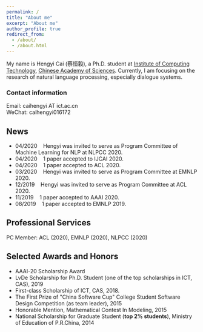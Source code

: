 ```yaml
---
permalink: /
title: "About me"
excerpt: "About me"
author_profile: true
redirect_from: 
  - /about/
  - /about.html
---
```


My name is Hengyi Cai (蔡恒毅), a Ph.D. student at [Institute of Computing Technology](http://www.ict.ac.cn), [Chinese Academy of Sciences](https://www.ucas.ac.cn). Currently, I am focusing on the research of natural language processing, especially dialogue systems.

### Contact information

Email: caihengyi AT ict.ac.cn     
WeChat: caihengyi016172

## News

- 04/2020 &nbsp;&nbsp; Hengyi was invited to serve as Program Committee of Machine Learning for NLP at NLPCC 2020.
- 04/2020 &nbsp;&nbsp; 1 paper accepted to IJCAI 2020.
- 04/2020 &nbsp;&nbsp; 1 paper accepted to ACL 2020.
- 03/2020 &nbsp;&nbsp; Hengyi was invited to serve as Program Committee at EMNLP 2020.  
- 12/2019 &nbsp;&nbsp; Hengyi was invited to serve as Program Committee at ACL 2020.  
- 11/2019 &nbsp;&nbsp; 1 paper accepted to AAAI 2020.  
- 08/2019 &nbsp;&nbsp; 1 paper accepted to EMNLP 2019.  

## Professional Services
PC Member: ACL (2020), EMNLP (2020), NLPCC (2020)

## Selected Awards and Honors
- AAAI-20 Scholarship Award
- LvDe Scholarship for Ph.D. Student (one of the top scholarships in ICT, CAS), 2019
- First-class Scholarship of ICT, CAS, 2018.
- The First Prize of "China Software Cup" College Student Software Design Competition (as team leader), 2015
- Honorable Mention, Mathematical Contest In Modeling, 2015
- National Scholarship for Graduate Student (**top 2% students**), Ministry of Education of P.R.China, 2014 